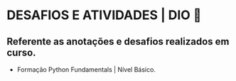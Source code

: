 # DESAFIOS E ATIVIDADES | DIO 📎
## Referente as anotações e desafios realizados em curso.
- Formação Python Fundamentals | Nível Básico.

